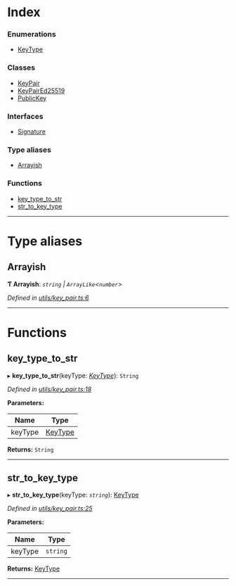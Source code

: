 

# Index

### Enumerations

* [KeyType](../enums/_utils_key_pair_.keytype.md)

### Classes

* [KeyPair](../classes/_utils_key_pair_.keypair.md)
* [KeyPairEd25519](../classes/_utils_key_pair_.keypaired25519.md)
* [PublicKey](../classes/_utils_key_pair_.publickey.md)

### Interfaces

* [Signature](../interfaces/_utils_key_pair_.signature.md)

### Type aliases

* [Arrayish](_utils_key_pair_.md#arrayish)

### Functions

* [key_type_to_str](_utils_key_pair_.md#key_type_to_str)
* [str_to_key_type](_utils_key_pair_.md#str_to_key_type)

---

# Type aliases

<a id="arrayish"></a>

##  Arrayish

**Ƭ Arrayish**: *`string` \| `ArrayLike`<`number`>*

*Defined in [utils/key_pair.ts:6](https://github.com/nearprotocol/nearlib/blob/5251dca/src.ts/utils/key_pair.ts#L6)*

___

# Functions

<a id="key_type_to_str"></a>

##  key_type_to_str

▸ **key_type_to_str**(keyType: *[KeyType](../enums/_utils_key_pair_.keytype.md)*): `String`

*Defined in [utils/key_pair.ts:18](https://github.com/nearprotocol/nearlib/blob/5251dca/src.ts/utils/key_pair.ts#L18)*

**Parameters:**

| Name | Type |
| ------ | ------ |
| keyType | [KeyType](../enums/_utils_key_pair_.keytype.md) |

**Returns:** `String`

___
<a id="str_to_key_type"></a>

##  str_to_key_type

▸ **str_to_key_type**(keyType: *`string`*): [KeyType](../enums/_utils_key_pair_.keytype.md)

*Defined in [utils/key_pair.ts:25](https://github.com/nearprotocol/nearlib/blob/5251dca/src.ts/utils/key_pair.ts#L25)*

**Parameters:**

| Name | Type |
| ------ | ------ |
| keyType | `string` |

**Returns:** [KeyType](../enums/_utils_key_pair_.keytype.md)

___


